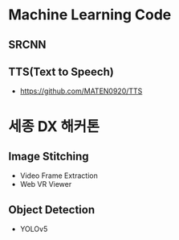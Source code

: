 # Machine Learning Code
## SRCNN
## TTS(Text to Speech)
- https://github.com/MATEN0920/TTS
# 세종 DX 해커톤
## Image Stitching
- Video Frame Extraction
- Web VR Viewer
## Object Detection
- YOLOv5